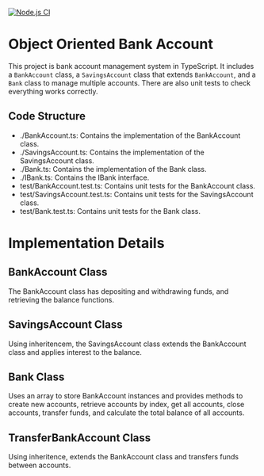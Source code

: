 [![Node.js CI](https://github.com/Londeka-Zikalala/object-oriented-bankaccount/actions/workflows/node.js.yml/badge.svg?branch=main)](https://github.com/Londeka-Zikalala/object-oriented-bankaccount/actions/workflows/node.js.yml)

# Object Oriented Bank Account 

This project is bank account management system in TypeScript. It includes a `BankAccount` class, a `SavingsAccount` class that extends `BankAccount`, and a `Bank` class to manage multiple accounts. There are also unit tests to check everything works correctly.

## Code Structure
- ./BankAccount.ts: Contains the   implementation of the BankAccount class.
- ./SavingsAccount.ts: Contains the implementation of the SavingsAccount class.
- ./Bank.ts: Contains the implementation of the Bank class.
- ./IBank.ts: Contains the IBank interface.
- test/BankAccount.test.ts: Contains unit tests for the BankAccount class.
- test/SavingsAccount.test.ts: Contains unit tests for the SavingsAccount class.
- test/Bank.test.ts: Contains unit tests for the Bank class.

# Implementation Details
## BankAccount Class
The BankAccount class has depositing and withdrawing funds, and retrieving the balance functions.

## SavingsAccount Class
Using inheritencem, the SavingsAccount class extends the BankAccount class and applies interest to the balance. 

## Bank Class
Uses an array to store BankAccount instances and provides methods to create new accounts, retrieve accounts by index, get all accounts, close accounts, transfer funds, and calculate the total balance of all accounts.

## TransferBankAccount Class
Using inheritence, extends the BankAccount class and transfers funds between accounts. 

